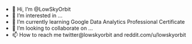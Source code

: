 - 👋 Hi, I’m @LowSkyOrbit
- 👀 I’m interested in ...
- 🌱 I’m currently learning Google Data Analytics Professional Certificate
- 💞️ I’m looking to collaborate on ...
- 📫 How to reach me twitter@lowskyorbit and reddit.com/u/lowskyorbit

<!---
LowSkyOrbit/LowSkyOrbit is a ✨ special ✨ repository because its `README.md` (this file) appears on your GitHub profile.
You can click the Preview link to take a look at your changes.
--->
